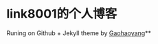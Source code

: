 # link8001的个人博客

Runing on Github + Jekyll theme by [Gaohaoyang](https://github.com/Gaohaoyang/gaohaoyang.github.io)**


